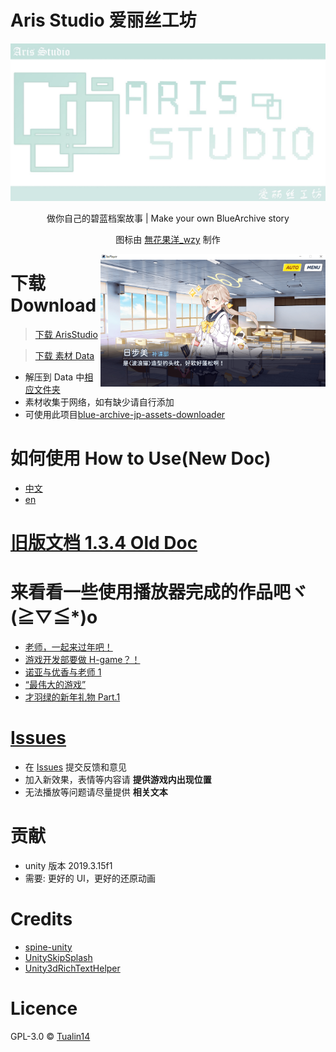 # Aris Studio 爱丽丝工坊

<div align="center">

<img src="./Logo.jpg" width="800">

做你自己的碧蓝档案故事 | Make your own BlueArchive story

图标由 [無花果洋\_wzy](https://b23.tv/RbW7CyF) 制作

</div>

<img align="right" src="./demo.png" width="360">

# 下载 Download

> [下载 ArisStudio](https://github.com/Tualin14/ArisStudio/releases)

> [下载 素材 Data](https://oss.dza.vin/share@dzaaaaaa.com/baPlayer%E5%8F%AF%E7%94%A8%E7%B4%A0%E6%9D%90%E9%9B%86)

- 解压到 Data 中[相应文件夹](https://github.com/Tualin14/ArisStudio/wiki#%E6%96%87%E4%BB%B6%E7%9B%AE%E5%BD%95%E7%BB%93%E6%9E%84)
- 素材收集于网络，如有缺少请自行添加
- 可使用此项目[blue-archive-jp-assets-downloader](https://github.com/xiongnemo/blue-archive-jp-assets-downloader)

# 如何使用 How to Use(New Doc)

- [中文](https://github.com/Tualin14/ArisStudio/wiki)
- [en](https://github.com/kiraio-moe/ArisStudio/wiki)

# [旧版文档 1.3.4 Old Doc](https://github.com/Tualin14/ArisStudio/tree/1.3.4.BackUp/Doc)

# 来看看一些使用播放器完成的作品吧ヾ(≧▽≦\*)o

- [老师，一起来过年吧！](https://b23.tv/9UdXBxk)
- [游戏开发部要做 H-game？！](https://b23.tv/QaqP4Ew)
- [诺亚与优香与老师 1](https://b23.tv/rkZMNXg)
- [“最伟大的游戏”](https://b23.tv/z18G8Fs)
- [才羽绿的新年礼物 Part.1](https://b23.tv/V9oeqd5)

# [Issues](https://github.com/Tualin14/ArisStudio/issues)

- 在 [Issues](https://github.com/Tualin14/ArisStudio/issues) 提交反馈和意见
- 加入新效果，表情等内容请 **提供游戏内出现位置**
- 无法播放等问题请尽量提供 **相关文本**

# 贡献

- unity 版本 2019.3.15f1
- 需要: 更好的 UI，更好的还原动画

# Credits

- [spine-unity](http://zh.esotericsoftware.com/spine-unity)
- [UnitySkipSplash](https://github.com/psygames/UnitySkipSplash)
- [Unity3dRichTextHelper](https://github.com/majecty/Unity3dRichTextHelper)

# Licence

GPL-3.0 © [Tualin14](https://github.com/Tualin14/ArisStudio)
